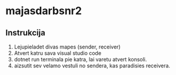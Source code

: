 # majasdarbsnr2

## Instrukcija

1. Lejupieladet divas mapes (sender, receiver) 
2. Atvert katru sava visual studio code
3. dotnet run terminala pie katra, lai varetu atvert konsoli.
4. aizsutit sev velamo vestuli no sendera, kas paradisies receivera. 
